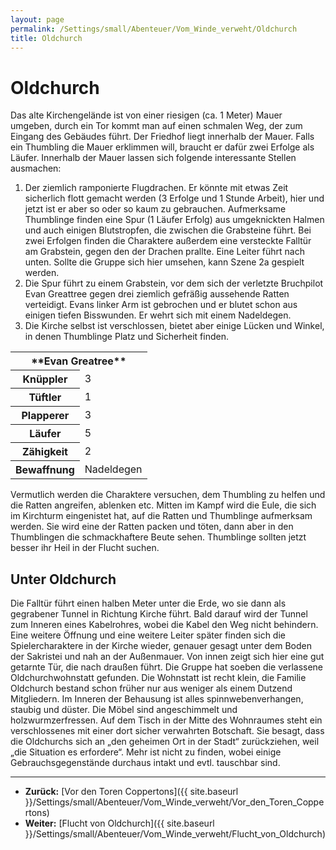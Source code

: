 ```yaml
---
layout: page
permalink: /Settings/small/Abenteuer/Vom_Winde_verweht/Oldchurch
title: Oldchurch
---
```


# Oldchurch

Das alte Kirchengelände ist von einer riesigen (ca. 1 Meter) Mauer umgeben, durch ein Tor kommt man auf einen schmalen Weg, der zum Eingang des Gebäudes führt. Der Friedhof liegt innerhalb der Mauer. Falls ein Thumbling die Mauer erklimmen will, braucht er dafür zwei Erfolge als Läufer. Innerhalb der Mauer lassen sich folgende interessante Stellen ausmachen:

1. Der ziemlich ramponierte Flugdrachen. Er könnte mit etwas Zeit sicherlich flott gemacht werden (3 Erfolge und 1 Stunde Arbeit), hier und jetzt ist er aber so oder so kaum zu gebrauchen. Aufmerksame Thumblinge finden eine Spur (1 Läufer Erfolg) aus umgeknickten Halmen und auch einigen Blutstropfen, die zwischen die Grabsteine führt. Bei zwei Erfolgen finden die Charaktere außerdem eine versteckte Falltür am Grabstein, gegen den der Drachen prallte. Eine Leiter führt nach unten. Sollte die Gruppe sich hier umsehen, kann Szene 2a gespielt werden.
2. Die Spur führt zu einem Grabstein, vor dem sich der verletzte Bruchpilot Evan Greattree gegen drei ziemlich gefräßig aussehende Ratten verteidigt. Evans linker Arm ist gebrochen und er blutet schon aus einigen tiefen Bisswunden. Er wehrt sich mit einem Nadeldegen.
3. Die Kirche selbst ist verschlossen, bietet aber einige Lücken und Winkel, in denen Thumblinge Platz und Sicherheit finden.

<table>
<tbody>
<tr><th colspan="2">**Evan Greatree**</th></tr>
<tr><th>Knüppler</th><td>3</td></tr>
<tr><th>Tüftler</th><td>1</td></tr>
<tr><th>Plapperer</th><td>3</td></tr>
<tr><th>Läufer</th><td>5</td></tr>
<tr><th>Zähigkeit</th><td>2</td></tr>
<tr><th>Bewaffnung</th><td>Nadeldegen</td></tr>
</tbody>
</table>

Vermutlich werden die Charaktere versuchen, dem Thumbling zu helfen und die Ratten angreifen, ablenken etc. Mitten im Kampf wird die Eule, die sich im Kirchturm eingenistet hat, auf die Ratten und Thumblinge aufmerksam werden. Sie wird eine der Ratten packen und töten, dann aber in den Thumblingen die schmackhaftere Beute sehen. Thumblinge sollten jetzt besser ihr Heil in der Flucht suchen.

## Unter Oldchurch

Die Falltür führt einen halben Meter unter die Erde, wo sie dann als gegrabener Tunnel in Richtung Kirche führt. Bald darauf wird der Tunnel zum Inneren eines Kabelrohres, wobei die Kabel den Weg nicht behindern. Eine weitere Öffnung und eine weitere Leiter später finden sich die Spielercharaktere in der Kirche wieder, genauer gesagt unter dem Boden der Sakristei und nah an der Außenmauer. Von innen zeigt sich hier eine gut getarnte Tür, die nach draußen führt. Die Gruppe hat soeben die verlassene Oldchurchwohnstatt gefunden. Die Wohnstatt ist recht klein, die Familie Oldchurch bestand schon früher nur aus weniger als einem Dutzend Mitgliedern. Im Inneren der Behausung ist alles spinnwebenverhangen, staubig und düster. Die Möbel sind angeschimmelt und holzwurmzerfressen. Auf dem Tisch in der Mitte des Wohnraumes steht ein verschlossenes mit einer dort sicher verwahrten Botschaft. Sie besagt, dass die Oldchurchs sich an „den geheimen Ort in der Stadt“ zurückziehen, weil „die Situation es erfordere“. Mehr ist nicht zu finden, wobei einige Gebrauchsgegenstände durchaus intakt und evtl. tauschbar sind.

***
- **Zurück:** [Vor den Toren Coppertons]({{ site.baseurl }}/Settings/small/Abenteuer/Vom_Winde_verweht/Vor_den_Toren_Coppertons)
- **Weiter:** [Flucht von Oldchurch]({{ site.baseurl }}/Settings/small/Abenteuer/Vom_Winde_verweht/Flucht_von_Oldchurch)
